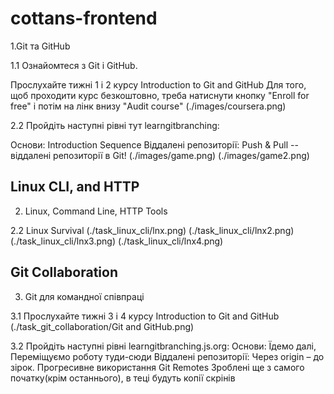 # cottans-frontend
1.Git та GitHub


1.1 Ознайомтеся з Git і GitHub.

Прослухайте тижні 1 і 2 курсу Introduction to Git and GitHub
Для того, щоб проходити курс безкоштовно, треба натиснути кнопку "Enroll for free" і потім на лінк внизу "Audit course"
(./images/coursera.png)

2.2 Пройдіть наступні рівні тут learngitbranching:

Основи: Introduction Sequence
Віддалені репозиторії: Push & Pull -- віддалені репозиторії в Git!
(./images/game.png)
(./images/game2.png)

## Linux CLI, and HTTP
2. Linux, Command Line, HTTP Tools

2.2 Linux Survival
(./task_linux_cli/lnx.png)
(./task_linux_cli/lnx2.png)
(./task_linux_cli/lnx3.png)
(./task_linux_cli/lnx4.png)

## Git Collaboration
3. Git для командної співпраці

3.1 Прослухайте тижні 3 і 4 курсу Introduction to Git and GitHub
(./task_git_collaboration/Git and GitHub.png)

3.2 Пройдіть наступні рівні learngitbranching.js.org:
Основи: Їдемо далі, Переміщуємо роботу туди-сюди 
Віддалені репозиторії: Через origin – до зірок. Прогресивне використання Git Remotes
Зроблені ще з самого початку(крім останнього), в теці будуть копії скрінів